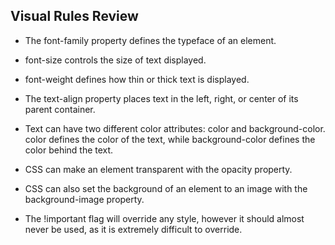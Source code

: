 ## Visual Rules Review
- The font-family property defines the typeface of an element.

- font-size controls the size of text displayed.

- font-weight defines how thin or thick text is displayed.

- The text-align property places text in the left, right, or center of its parent container.

- Text can have two different color attributes: color and background-color. color defines the color of the text, while background-color defines the color behind the text.

- CSS can make an element transparent with the opacity property.

- CSS can also set the background of an element to an image with the background-image property.

- The !important flag will override any style, however it should almost never be used, as it is extremely difficult to override.